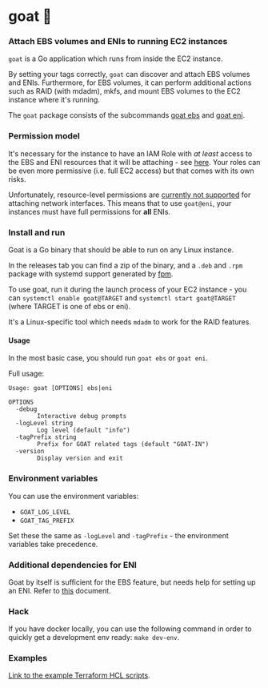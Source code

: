 # goat :goat:

### Attach EBS volumes and ENIs to running EC2 instances

`goat` is a Go application which runs from inside the EC2 instance.

By setting your tags correctly, `goat` can discover and attach EBS volumes and ENIs. Furthermore, for EBS volumes, it can perform additional actions such as RAID (with mdadm), mkfs, and mount EBS volumes to the EC2 instance where it's running.

The `goat` package consists of the subcommands [goat ebs](./docs/EBS.md) and [goat eni](./docs/ENI.md).

### Permission model

It's necessary for the instance to have an IAM Role with _at least_ access to the EBS and ENI resources that it will be attaching - see [here](./docs/hcl-example/iam_role.tf). Your roles can be even more permissive (i.e. full EC2 access) but that comes with its own risks.

Unfortunately, resource-level permissions are [currently not supported](https://docs.aws.amazon.com/AWSEC2/latest/APIReference/ec2-api-permissions.html#ec2-api-unsupported-resource-permissions) for attaching network interfaces. This means that to use `goat@eni`, your instances must have full permissions for __all__ ENIs.

### Install and run

Goat is a Go binary that should be able to run on any Linux instance.

In the releases tab you can find a zip of the binary, and a `.deb` and `.rpm` package with systemd support generated by [fpm](https://github.com/jordansissel/fpm).

To use goat, run it during the launch process of your EC2 instance - you can `systemctl enable goat@TARGET` and `systemctl start goat@TARGET` (where TARGET is one of ebs or eni).

It's a Linux-specific tool which needs `mdadm` to work for the RAID features.

#### Usage

In the most basic case, you should run `goat ebs` or `goat eni`.

Full usage:

```
Usage: goat [OPTIONS] ebs|eni

OPTIONS
  -debug
        Interactive debug prompts
  -logLevel string
        Log level (default "info")
  -tagPrefix string
        Prefix for GOAT related tags (default "GOAT-IN")
  -version
        Display version and exit
```

### Environment variables

You can use the environment variables:

* `GOAT_LOG_LEVEL`
* `GOAT_TAG_PREFIX`

Set these the same as `-logLevel` and `-tagPrefix` -  the environment variables take precedence.

### Additional dependencies for ENI

Goat by itself is sufficient for the EBS feature, but needs help for setting up an ENI. Refer to [this](./docs/ENI.md#setting-up-the-eni---ec2-net-utils) document.

### Hack

If you have docker locally, you can use the following command in order to quickly get a development env ready: `make dev-env`.

### Examples

[Link to the example Terraform HCL scripts](./docs/hcl-example).
